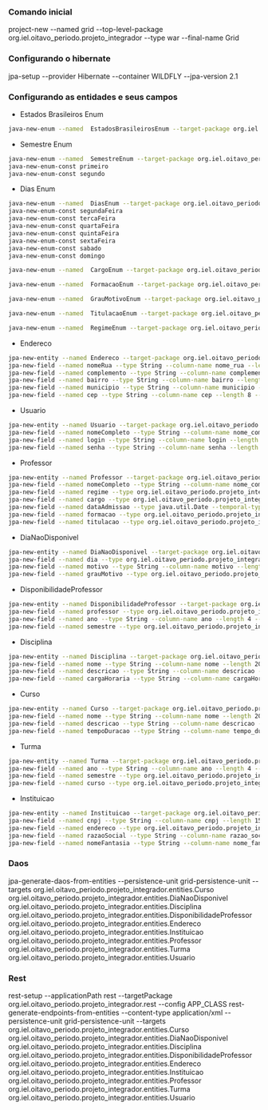 ### Comando inicial
project-new --named grid --top-level-package org.iel.oitavo_periodo.projeto_integrador --type war --final-name Grid

### Configurando o hibernate 
jpa-setup --provider Hibernate --container WILDFLY --jpa-version 2.1


### Configurando as entidades e seus campos

* Estados Brasileiros Enum

```sh
java-new-enum --named  EstadosBrasileirosEnum --target-package org.iel.oitavo_periodo.projeto_integrador.enums
```

* Semestre Enum

```sh
java-new-enum --named  SemestreEnum --target-package org.iel.oitavo_periodo.projeto_integrador.enums
java-new-enum-const primeiro
java-new-enum-const segundo
```

* Dias Enum

```sh
java-new-enum --named  DiasEnum --target-package org.iel.oitavo_periodo.projeto_integrador.enums
java-new-enum-const segundaFeira
java-new-enum-const tercaFeira
java-new-enum-const quartaFeira
java-new-enum-const quintaFeira
java-new-enum-const sextaFeira
java-new-enum-const sabado
java-new-enum-const domingo
```

```sh
java-new-enum --named  CargoEnum --target-package org.iel.oitavo_periodo.projeto_integrador.enums
```

```sh
java-new-enum --named  FormacaoEnum --target-package org.iel.oitavo_periodo.projeto_integrador.enums
```

```sh
java-new-enum --named  GrauMotivoEnum --target-package org.iel.oitavo_periodo.projeto_integrador.enums
```

```sh
java-new-enum --named  TitulacaoEnum --target-package org.iel.oitavo_periodo.projeto_integrador.enums
```

```sh
java-new-enum --named  RegimeEnum --target-package org.iel.oitavo_periodo.projeto_integrador.enums
```


* Endereco

```sh
jpa-new-entity --named Endereco --target-package org.iel.oitavo_periodo.projeto_integrador.entities --id-strategy AUTO --table-name tab-endereco
jpa-new-field --named nomeRua --type String --column-name nome_rua --length 50 --not-nullable
jpa-new-field --named complemento --type String --column-name complemento --length 50 --not-nullable
jpa-new-field --named bairro --type String --column-name bairro --length 50 --not-nullable
jpa-new-field --named municipio --type String --column-name municipio --length 50 --not-nullable
jpa-new-field --named cep --type String --column-name cep --length 8 --not-nullable
```

* Usuario

```sh
jpa-new-entity --named Usuario --target-package org.iel.oitavo_periodo.projeto_integrador.entities --id-strategy AUTO --table-name tab-usuario
jpa-new-field --named nomeCompleto --type String --column-name nome_completo --length 200 --not-nullable
jpa-new-field --named login --type String --column-name login --length 120 --not-nullable
jpa-new-field --named senha --type String --column-name senha --length 120 --not-nullable
```

* Professor

```sh
jpa-new-entity --named Professor --target-package org.iel.oitavo_periodo.projeto_integrador.entities --id-strategy AUTO --table-name tab-professor
jpa-new-field --named nomeCompleto --type String --column-name nome_completo --length 200 --not-nullable
jpa-new-field --named regime --type org.iel.oitavo_periodo.projeto_integrador.enums.RegimeEnum --enum-type STRING --not-nullable
jpa-new-field --named cargo --type org.iel.oitavo_periodo.projeto_integrador.enums.CargoEnum --enum-type STRING --not-nullable
jpa-new-field --named dataAdmissao --type java.util.Date --temporal-type DATE --column-name data_admissao
jpa-new-field --named formacao --type org.iel.oitavo_periodo.projeto_integrador.enums.FormacaoEnum --enum-type STRING --not-nullable
jpa-new-field --named titulacao --type org.iel.oitavo_periodo.projeto_integrador.enums.TitulacaoEnum --enum-type STRING --not-nullable
```

* DiaNaoDisponivel

```sh
jpa-new-entity --named DiaNaoDisponivel --target-package org.iel.oitavo_periodo.projeto_integrador.entities --id-strategy AUTO --table-name tab-dia-nao-disponivel
jpa-new-field --named dia --type org.iel.oitavo_periodo.projeto_integrador.enums.DiaEnum --enum-type STRING --not-nullable
jpa-new-field --named motivo --type String --column-name motivo --length 150 --not-nullable
jpa-new-field --named grauMotivo --type org.iel.oitavo_periodo.projeto_integrador.enums.GrauMotivoEnum --enum-type STRING --not-nullable

```

* DisponibilidadeProfessor

```sh
jpa-new-entity --named DisponibilidadeProfessor --target-package org.iel.oitavo_periodo.projeto_integrador.entities --id-strategy AUTO --table-name tab-disponibilidade-professor
jpa-new-field --named professor --type org.iel.oitavo_periodo.projeto_integrador.entities.Professor --required  --relationship-type One-to-Many --column-name id_professor
jpa-new-field --named ano --type String --column-name ano --length 4 --not-nullable --not-updatable
jpa-new-field --named semestre --type org.iel.oitavo_periodo.projeto_integrador.enums.SemestreEnum --enum-type STRING --not-nullable

```

* Disciplina

```sh
jpa-new-entity --named Disciplina --target-package org.iel.oitavo_periodo.projeto_integrador.entities --id-strategy AUTO --table-name tab-disciplina
jpa-new-field --named nome --type String --column-name nome --length 200 --not-nullable
jpa-new-field --named descricao --type String --column-name descricao --length 200 --not-nullable
jpa-new-field --named cargaHoraria --type String --column-name cargaHoraria --length 6 --not-nullable

```

* Curso

```sh
jpa-new-entity --named Curso --target-package org.iel.oitavo_periodo.projeto_integrador.entities --id-strategy AUTO --table-name tab-curso
jpa-new-field --named nome --type String --column-name nome --length 200 --not-nullable
jpa-new-field --named descricao --type String --column-name descricao --length 200 --not-nullable
jpa-new-field --named tempoDuracao --type String --column-name tempo_duracao --length 6 --not-nullable

```

* Turma

```sh
jpa-new-entity --named Turma --target-package org.iel.oitavo_periodo.projeto_integrador.entities --id-strategy AUTO --table-name tab-turma
jpa-new-field --named ano --type String --column-name ano --length 4 --not-nullable --not-updatable
jpa-new-field --named semestre --type org.iel.oitavo_periodo.projeto_integrador.enums.SemestreEnum --enum-type STRING --not-nullable
jpa-new-field --named curso --type org.iel.oitavo_periodo.projeto_integrador.entities.Curso --required  --relationship-type One-to-Many --column-name id_curso

```

* Instituicao

```sh
jpa-new-entity --named Instituicao --target-package org.iel.oitavo_periodo.projeto_integrador.entities --id-strategy AUTO --table-name tab-instituicao
jpa-new-field --named cnpj --type String --column-name cnpj --length 15 --not-nullable
jpa-new-field --named endereco --type org.iel.oitavo_periodo.projeto_integrador.entities.Endereco --required  --relationship-type One-to-Many --column-name id_endereco
jpa-new-field --named razaoSocial --type String --column-name razao_social --length 200 --not-nullable
jpa-new-field --named nomeFantasia --type String --column-name nome_fantasia --length 200 --not-nullable
```

### Daos
jpa-generate-daos-from-entities --persistence-unit grid-persistence-unit --targets org.iel.oitavo_periodo.projeto_integrador.entities.Curso  org.iel.oitavo_periodo.projeto_integrador.entities.DiaNaoDisponivel org.iel.oitavo_periodo.projeto_integrador.entities.Disciplina org.iel.oitavo_periodo.projeto_integrador.entities.DisponibilidadeProfessor org.iel.oitavo_periodo.projeto_integrador.entities.Endereco org.iel.oitavo_periodo.projeto_integrador.entities.Instituicao org.iel.oitavo_periodo.projeto_integrador.entities.Professor org.iel.oitavo_periodo.projeto_integrador.entities.Turma org.iel.oitavo_periodo.projeto_integrador.entities.Usuario


### Rest
rest-setup --applicationPath rest --targetPackage org.iel.oitavo_periodo.projeto_integrador.rest --config APP_CLASS
rest-generate-endpoints-from-entities --content-type application/xml --persistence-unit grid-persistence-unit --targets org.iel.oitavo_periodo.projeto_integrador.entities.Curso  org.iel.oitavo_periodo.projeto_integrador.entities.DiaNaoDisponivel org.iel.oitavo_periodo.projeto_integrador.entities.Disciplina org.iel.oitavo_periodo.projeto_integrador.entities.DisponibilidadeProfessor org.iel.oitavo_periodo.projeto_integrador.entities.Endereco org.iel.oitavo_periodo.projeto_integrador.entities.Instituicao org.iel.oitavo_periodo.projeto_integrador.entities.Professor org.iel.oitavo_periodo.projeto_integrador.entities.Turma org.iel.oitavo_periodo.projeto_integrador.entities.Usuario

